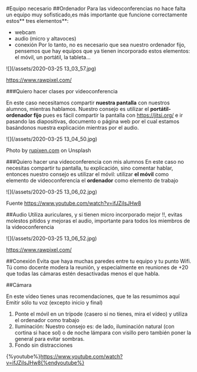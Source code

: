 #Equipo necesario
##Ordenador
Para las videoconferencias no hace falta un equipo muy sofisticado,es más importante que funcione correctamente estos** tres elementos**:
* webcam
* audio (micro y altavoces)
* conexión
Por lo tanto, no es necesario que sea nuestro ordenador fijo, pensemos que hay equipos que ya tienen incorporado estos elementos: el móvil, un portátil, la tableta…

![](/assets/2020-03-25 13_03_57.jpg)

https://www.rawpixel.com/

###Quiero hacer clases por videoconferencia

En este caso necesitamos compartir **nuestra pantalla** con nuestros alumnos, mientras hablamos.
Nuestro consejo es utilizar el **portátil-ordenador fijo** pues es fácil compartir la pantalla con https://jitsi.org/ e ir pasando las diapositivas, documento o página web por el cual estamos basándonos nuestra explicación mientras por el audio.

![](/assets/2020-03-25 13_04_50.jpg)

Photo by [rupixen.com](https://unsplash.com/@rupixen?utm_source=unsplash&utm_medium=referral&utm_content=creditCopyText) on Unsplash

###Quiero hacer una videoconferencia con mis alumnos
En este caso no necesitas compartir tu pantalla, tu explicación, sino comentar hablar, entonces nuestro consejo es utilizar el móvil: 
utilizar **el móvil** como elemento de videoconferencia 
el **ordenador** como elemento de trabajo

![](/assets/2020-03-25 13_06_02.jpg)

Fuente https://www.youtube.com/watch?v=ifJZiIsJHw8

##Audio
Utiliza auriculares, y si tienen micro incorporado mejor !!, evitas molestos pitidos y mejoras el audio, importante para todos los miembros de la videoconferencia

![](/assets/2020-03-25 13_06_52.jpg)

https://www.rawpixel.com/

##Conexión
Evita que haya muchas paredes entre tu equipo y tu punto  Wifi.
Tú como docente modera la reunión, y especialmente en reuniones de +20 que todas las cámaras estén desactivadas menos el que habla.

##Cámara

En este vídeo tienes unas recomendaciones, que te las resumimos aquí
Emitir sólo tu voz (excepto inicio y final)
1. Ponte el móvil en un trípode (casero si no tienes, mira el vídeo) y utiliza el ordenador como trabajo
2. Iluminación: Nuestro consejo es: de lado, iluminación natural (con cortina si hace sol) o de noche lámpara con visillo pero también poner la general para evitar sombras.
3. Fondo sin distracciones

{%youtube%}https://www.youtube.com/watch?v=ifJZiIsJHw8{%endyoutube%}










